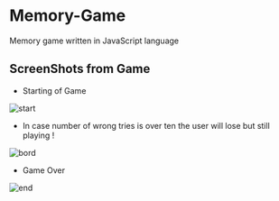 # Memory-Game
Memory game written in JavaScript language
## ScreenShots from Game
- Starting of Game

![start](https://user-images.githubusercontent.com/109099521/186980470-89b7ad79-8225-4c2b-b373-92624e21dcd9.PNG)


- In case number of wrong tries is over ten the user will lose but still playing !

![bord](https://user-images.githubusercontent.com/109099521/186981381-4974807f-85ea-4bea-9792-90f117c81342.PNG)


- Game Over

![end](https://user-images.githubusercontent.com/109099521/186981568-a05e757d-c4a3-43f9-a200-7501342b285a.PNG)




